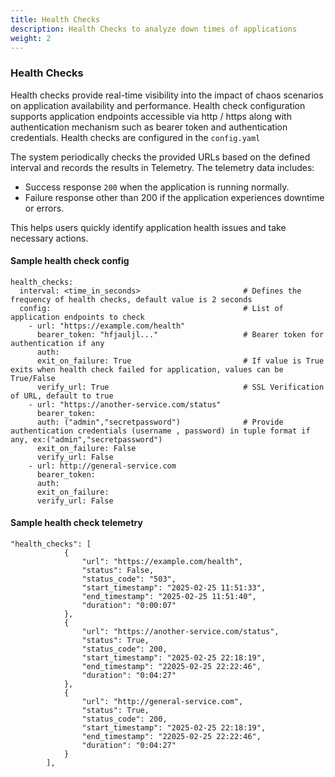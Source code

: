 ```yaml
---
title: Health Checks
description: Health Checks to analyze down times of applications
weight: 2
---
```


### Health Checks

Health checks provide real-time visibility into the impact of chaos scenarios on application availability and performance. Health check configuration supports application endpoints accessible via http / https along with authentication mechanism such as bearer token and authentication credentials.
Health checks are configured in the ```config.yaml```

The system periodically checks the provided URLs based on the defined interval and records the results in Telemetry. The telemetry data includes:

- Success response ```200``` when the application is running normally.
- Failure response other than 200 if the application experiences downtime or errors.

This helps users quickly identify application health issues and take necessary actions.

#### Sample health check config
```
health_checks:
  interval: <time_in_seconds>                       # Defines the frequency of health checks, default value is 2 seconds
  config:                                           # List of application endpoints to check
    - url: "https://example.com/health"
      bearer_token: "hfjauljl..."                   # Bearer token for authentication if any
      auth:                                         
      exit_on_failure: True                         # If value is True exits when health check failed for application, values can be True/False
      verify_url: True                              # SSL Verification of URL, default to true
    - url: "https://another-service.com/status"
      bearer_token:
      auth: ("admin","secretpassword")              # Provide authentication credentials (username , password) in tuple format if any, ex:("admin","secretpassword")
      exit_on_failure: False
      verify_url: False  
    - url: http://general-service.com
      bearer_token:
      auth:
      exit_on_failure:  
      verify_url: False  
```
#### Sample health check telemetry
```
"health_checks": [
            {
                "url": "https://example.com/health",
                "status": False,
                "status_code": "503",
                "start_timestamp": "2025-02-25 11:51:33",
                "end_timestamp": "2025-02-25 11:51:40",
                "duration": "0:00:07"
            },
            {
                "url": "https://another-service.com/status",
                "status": True,
                "status_code": 200,
                "start_timestamp": "2025-02-25 22:18:19",
                "end_timestamp": "22025-02-25 22:22:46",
                "duration": "0:04:27"
            },
            {
                "url": "http://general-service.com",
                "status": True,
                "status_code": 200,
                "start_timestamp": "2025-02-25 22:18:19",
                "end_timestamp": "22025-02-25 22:22:46",
                "duration": "0:04:27"
            }
        ],
```
